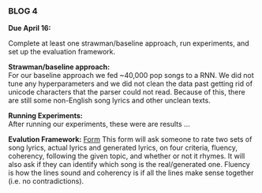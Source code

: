 ### BLOG 4 ###

**Due April 16:**  

Complete at least one strawman/baseline approach, run experiments, and set up the evaluation framework.

**Strawman/baseline approach:**  
For our baseline approach we fed ~40,000 pop songs to a RNN. We did not tune any hyperparameters and we did not clean the data past getting rid of unicode characters that the parser could not read. Because of this, there are still some non-English song lyrics and other unclean texts.

**Running Experiments:**  
After running our experiments, these were are results ...


**Evalution Framework:** [Form](https://forms.gle/C3wxrpubr9reXXR37) This form will ask someone to rate two sets of song lyrics, actual lyrics and generated lyrics, on four criteria, fluency, coherency, following the given topic, and whether or not it rhymes. It will also ask if they can identify which song is the real/generated one. Fluency is how the lines sound and coherency is if all the lines make sense together (i.e. no contradictions).    
